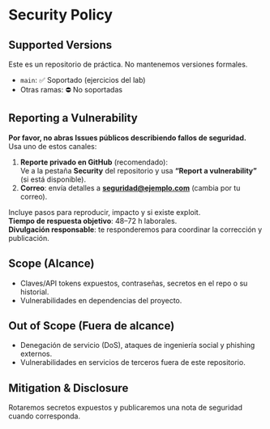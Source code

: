 # Security Policy

## Supported Versions
Este es un repositorio de práctica. No mantenemos versiones formales.
- `main`: ✅ Soportado (ejercicios del lab)
- Otras ramas: ⛔️ No soportadas

## Reporting a Vulnerability
**Por favor, no abras Issues públicos describiendo fallos de seguridad.**  
Usa uno de estos canales:

1. **Reporte privado en GitHub** (recomendado):  
   Ve a la pestaña **Security** del repositorio y usa **“Report a vulnerability”** (si está disponible).  
2. **Correo**: envía detalles a **seguridad@ejemplo.com** (cambia por tu correo).  

Incluye pasos para reproducir, impacto y si existe exploit.  
**Tiempo de respuesta objetivo**: 48–72 h laborales.  
**Divulgación responsable**: te responderemos para coordinar la corrección y publicación.

## Scope (Alcance)
- Claves/API tokens expuestos, contraseñas, secretos en el repo o su historial.
- Vulnerabilidades en dependencias del proyecto.

## Out of Scope (Fuera de alcance)
- Denegación de servicio (DoS), ataques de ingeniería social y phishing externos.
- Vulnerabilidades en servicios de terceros fuera de este repositorio.

## Mitigation & Disclosure
Rotaremos secretos expuestos y publicaremos una nota de seguridad cuando corresponda.

